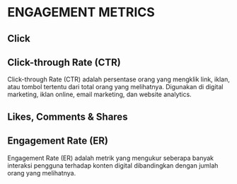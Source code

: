 # ENGAGEMENT METRICS

## Click

## Click-through Rate (CTR)

Click-through Rate (CTR) adalah persentase orang yang mengklik link, iklan, atau tombol tertentu dari total orang yang melihatnya. Digunakan di digital marketing, iklan online, email marketing, dan website analytics.

## Likes, Comments & Shares

## Engagement Rate (ER)

Engagement Rate (ER) adalah metrik yang mengukur seberapa banyak interaksi pengguna terhadap konten digital dibandingkan dengan jumlah orang yang melihatnya.

